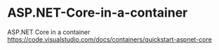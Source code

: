 # ASP.NET-Core-in-a-container
ASP.NET Core in a container https://code.visualstudio.com/docs/containers/quickstart-aspnet-core
